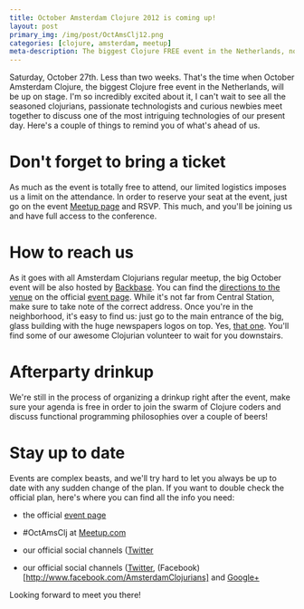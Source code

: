 ```yaml
---
title: October Amsterdam Clojure 2012 is coming up!
layout: post
primary_img: /img/post/OctAmsClj12.png
categories: [clojure, amsterdam, meetup]
meta-description: The biggest Clojure FREE event in the Netherlands, now at its third edition
---
```


Saturday, October 27th. Less than two weeks. That's the time when
October Amsterdam Clojure, the biggest Clojure free event in the
Netherlands, will be up on stage. I'm so incredibly excited about it,
I can't wait to see all the seasoned clojurians, passionate
technologists and curious newbies meet together to discuss one of the
most intriguing technologies of our present day. Here's a couple of
things to remind you of what's ahead of us.

Don't forget to bring a ticket
==============================

As much as the event is totally free to attend, our limited logistics
imposes us a limit on the attendance. In order to reserve your seat at
the event, just go on the event
[Meetup page](http://bit.ly/octamsclj-register) and RSVP. This much,
and you'll be joining us and have full access to the conference.

How to reach us
===============

As it goes with all Amsterdam Clojurians regular meetup, the big
October event will be also hosted by
[Backbase](http://www.backbase.com). You can find the [directions to
the venue](http://www.backbase.com/contact/DIRECTIONS-backbase-INIT.pdf) on the official [event page](http://amsclj.nl/october.html).
While it's not far from Central Station, make sure to take note of the
correct address. Once you're in the neighborhood, it's easy to find
us: just go to the main entrance of the big, glass building with the
huge newspapers logos on top. Yes,
[that one](http://www.cctvinfo.com/news_images/Geutebruck_INIT_building_ext.gif).
You'll find some of our awesome Clojurian volunteer to wait for you
downstairs.

Afterparty drinkup
==================

We're still in the process of organizing a drinkup right after the
event, make sure your agenda is free in order to join the swarm of
Clojure coders and discuss functional programming philosophies over a
couple of beers!

Stay up to date
===============

Events are complex beasts, and we'll try hard to let you always be up
to date with any sudden change of the plan. If you want to double
check the official plan, here's where you can find all the info you
need:

- the official [event page](http://bit.ly/octamsclj-register)

- \#OctAmsClj at
   [Meetup.com](http://www.meetup.com/The-Amsterdam-Clojure-Meetup-Group/events/74036402/)
   
- our official social channels ([Twitter](http://www.meetup.com/The-Amsterdam-Clojure-Meetup-Group/events/74036402/)
   
- our official social channels ([Twitter](https://twitter.com/amsclj),
  (Facebook)[http://www.facebook.com/AmsterdamClojurians] and
  [Google+](https://plus.google.com/107873826198867434419/about)
  
Looking forward to meet you there!
